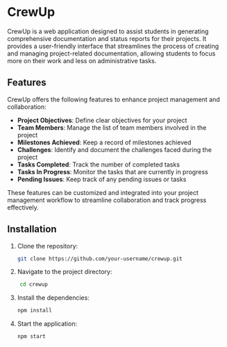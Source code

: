 # CrewUp

CrewUp is a web application designed to assist students in generating comprehensive documentation and status reports for their projects. It provides a user-friendly interface that streamlines the process of creating and managing project-related documentation, allowing students to focus more on their work and less on administrative tasks.

## Features

CrewUp offers the following features to enhance project management and collaboration:

- **Project Objectives**: Define clear objectives for your project
- **Team Members**: Manage the list of team members involved in the project
- **Milestones Achieved**: Keep a record of milestones achieved
- **Challenges**: Identify and document the challenges faced during the project
- **Tasks Completed**: Track the number of completed tasks
- **Tasks In Progress**: Monitor the tasks that are currently in progress
- **Pending Issues**: Keep track of any pending issues or tasks

These features can be customized and integrated into your project management workflow to streamline collaboration and track progress effectively.

## Installation

1. Clone the repository:

   ```bash
   git clone https://github.com/your-username/crewup.git
   ```

2. Navigate to the project directory:

```bash
    cd crewup
```

3. Install the dependencies:

   ```bash
   npm install
   ```

4. Start the application:

   ```bash
   npm start
   ```
